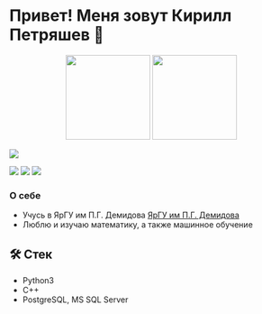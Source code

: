 # Привет! Меня зовут Кирилл Петряшев 👋


<p align='center'>
   <a href="https://github-readme-stats.vercel.app/api?username=ScorpKir&show_icons=true&count_private=true"><img
           height=150
           src="https://github-readme-stats.vercel.app/api?username=ScorpKir&show_icons=true&count_private=true"/></a>
   <a href="https://github.com/DmitryBahtenkov/github-readme-stats"><img height=150
                                                                  src="https://github-readme-stats.vercel.app/api/top-langs/?username=ScorpKir&layout=compact"/>
                                                                  <p><img src="https://www.codewars.com/users/ScorpKir/badges/small"></img></p>
                                                                  </a>
                                                                 
</p>
<p>
<img src="https://img.shields.io/badge/Python-3776AB?style=for-the-badge&logo=python&logoColor=white"></img>
<img src="(https://img.shields.io/badge/C%2B%2B-00599C?style=for-the-badge&logo=c%2B%2B&logoColor=white)"></img>
<img src="https://img.shields.io/badge/-PostgreSQL-61DAFB?style=for-the-badge&logo=postgresql&logoColor=white"></img>

</p>

### О себе
*   Учусь в ЯрГУ им П.Г. Демидова [ЯрГУ им П.Г. Демидова](https://www.uniyar.ac.ru/)  
*   Люблю и изучаю математику, а также машинное обучение

## 🛠 Стек
*   Python3
*   C++
*   PostgreSQL, MS SQL Server
